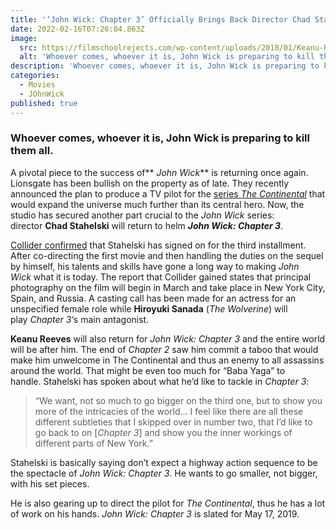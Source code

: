 ```yaml
---
title: '‘John Wick: Chapter 3’ Officially Brings Back Director Chad Stahelski'
date: 2022-02-16T07:26:04.863Z
image:
  src: https://filmschoolrejects.com/wp-content/uploads/2018/01/Keanu-Reeves-John-Wick-Chapter-2.jpg
  alt: 'Whoever comes, whoever it is, John Wick is preparing to kill them all. '
description: 'Whoever comes, whoever it is, John Wick is preparing to kill them all. '
categories:
  - Movies
  - JOhnWick
published: true
---
```


### Whoever comes, whoever it is, John Wick is preparing to kill them all.

A pivotal piece to the success of** *John Wick*** is returning once again. Lionsgate has been bullish on the property as of late. They recently announced the plan to produce a TV pilot for the [series *The Continental*](https://filmschoolrejects.com/john-wick-tv-series-continental-coming-starz/) that would expand the universe much further than its central hero. Now, the studio has secured another part crucial to the *John Wick* series: director **Chad Stahelski** will return to helm **_John Wick: Chapter 3_**.

[Collider confirmed](http://collider.com/john-wick-3-director-chad-stahelski/#images) that Stahelski has signed on for the third installment. After co-directing the first movie and then handling the duties on the sequel by himself, his talents and skills have gone a long way to making *John Wick* what it is today. The report that Collider gained states that principal photography on the film will begin in March and take place in New York City, Spain, and Russia. A casting call has been made for an actress for an unspecified female role while **Hiroyuki Sanada** (_The Wolverine_) will play *Chapter 3*‘s main antagonist.

**Keanu Reeves** will also return for *John Wick: Chapter 3* and the entire world will be after him. The end of *Chapter 2* saw him commit a taboo that would make him unwelcome in The Continental and thus an enemy to all assassins around the world. That might be even too much for “Baba Yaga” to handle. Stahelski has spoken about what he’d like to tackle in *Chapter 3*:

> “We want, not so much to go bigger on the third one, but to show you more of the intricacies of the world… I feel like there are all these different subtleties that I skipped over in number two, that I’d like to go back to on [*Chapter 3*] and show you the inner workings of different parts of New York.”

Stahelski is basically saying don’t expect a highway action sequence to be the spectacle of *John Wick: Chapter 3*. He wants to go smaller, not bigger, with his set pieces.

He is also gearing up to direct the pilot for *The Continental*, thus he has a lot of work on his hands. *John Wick: Chapter 3* is slated for May 17, 2019.
